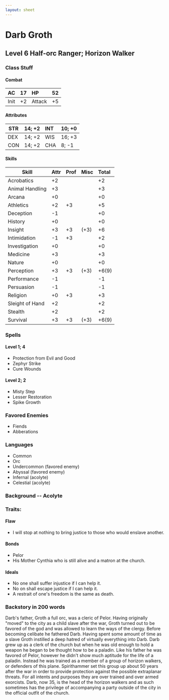 ```yaml
---
layout: sheet
---
```


# Darb Groth

## Level 6 Half-orc Ranger; Horizon Walker

### Class Stuff

#### Combat

| AC   | 17 | HP     | 52 |
|------|:----|:--------|:----|
| Init | +2 | Attack | +5 |

#### Attributes

| STR | 14; +2 | INT | 10; +0 |
|-----|:--------|:-----|:--------|
| DEX | 14; +2 | WIS | 16; +3 |
| CON | 14; +2 | CHA | 8; -1  |

#### Skills

| Skill           | Attr | Prof | Misc | Total |
|-----------------|:------|:------|:------|:-------|
| Acrobatics      | +2   |      |      | +2    |
| Animal Handling | +3   |      |      | +3    |
| Arcana          | +0   |      |      | +0    |
| Athletics       | +2   | +3   |      | +5    |
| Deception       | -1   |      |      | +0    |
| History         | +0   |      |      | +0    |
| Insight         | +3   | +3   | (+3) | +6    |
| Intimidation    | -1   | +3   |      | +2    |
| Investigation   | +0   |      |      | +0    |
| Medicine        | +3   |      |      | +3    |
| Nature          | +0   |      |      | +0    |
| Perception      | +3   | +3   | (+3) | +6(9) |
| Performance     | -1   |      |      | -1    |
| Persuasion      | -1   |      |      | -1    |
| Religion        | +0   | +3   |      | +3    |
| Sleight of Hand | +2   |      |      | +2    |
| Stealth         | +2   |      |      | +2    |
| Survival        | +3   | +3   | (+3) | +6(9) |

### Spells

#### Level 1; 4
- Protection from Evil and Good
- Zephyr Strike
- Cure Wounds

#### Level 2; 2
- Misty Step
- Lesser Restoration
- Spike Growth

### Favored Enemies

- Fiends
- Abberations

### Languages

- Common
- Orc
- Undercommon (favored enemy)
- Abyssal (favored enemy)
- Infernal (acolyte)
- Celestial (acolyte)

### Background -- Acolyte

### Traits:

#### Flaw
- I will stop at nothing to bring justice to those who would enslave another.

#### Bonds
-  Pelor
-  His Mother Cynthia who is still alive and a matron at the church.

#### Ideals
-  No one shall suffer injustice if I can help it.
-  No on shall escape justice if I can help it.
-  A restrait of one's freedom is the same as death.
  
  
### Backstory in 200 words

Darb's father, Groth a full orc, was a cleric of Pelor. Having originally "moved" to the city as a child
slave after the war, Groth turned out to be favored of the god and was allowed
to learn the ways of the clergy. Before becoming celibate he fathered Darb.
Having spent some amount of time as a slave Groth instilled a deep hatred of
virtually everything into Darb. Darb grew up as a clerk of the church but when
he was old enough to hold a weapon he began to be thought how to be a paladin.
Like his father he was favored of Pelor, however he didn't show much aptitude
for the life of a paladin. Instead he was trained as a member of a group of
horizon walkers, or defenders of this plane. Spirithammer set this group up
about 50 years after the war in order to provide protection against the possible
extraplanar threats. For all intents and purposes they are over trained and over
armed exorcists. Darb, now 35, is the head of the horizon walkers and as such
sometimes has the privilege of accompanying a party outside of the city in the
official outfit of the church.
